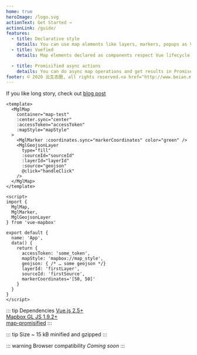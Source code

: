 ```yaml
---
home: true
heroImage: /logo.svg
actionText: Get Started →
actionLink: /guide/
features:
  - title: Declarative style
    details: You can use map elements like layers, markers, popups as Vue components and control them via synchronized props
  - title: Vuefied
    details: Map elements declared as components respect Vue lifecycle, emit map events like Vue events and can be used in OOP-style

  - title: Promisified async actions
    details: You can do async map operations and get results in Promise without messing with map events and figuring out what action cause it
footer: © 2020 云生态圈, all rights reserved.<a href="http://www.beian.miit.gov.cn/" target="_blank">ICP证：鄂B2-20190047</a><a><img src="http://oss-smaryun-new.oss-cn-beijing.aliyuncs.com/images/police_icon.png" style="height:18px;">鄂公网安备 42018502000503号</a><a href="http://wljg.scjgj.wuhan.gov.cn:80/whwjww/indexquery/indexqueryAction!dizviewjk.dhtml?webId=2ec48b653aa55ca194b9df62cc4e45fe" target="_blank"><img src="http://oss-smaryun-new.oss-cn-beijing.aliyuncs.com/images/govIcon.gif" style="height:20px;" title="武汉网监电子标识">工商电子标识</a>
---
```


If you like long story, check out [blog post](https://soal.red/reasoning-behind-vue-mapbox/)

```vue
<template>
  <MglMap
    container="map-test"
    :center.sync="center"
    :accessToken="accessToken"
    :mapStyle="mapStyle"
  >
    <MglMarker :coordinates.sync="markerCoordinates" color="green" />
    <MglGeojsonLayer
      type="fill"
      :sourceId="sourceId"
      :layerId="layerId"
      :source="geojson"
      @click="handleClick"
    />
  </MglMap>
</template>

<script>
import {
  MglMap,
  MglMarker,
  MglGeojsonLayer
} from 'vue-mapbox'

export default {
  name: 'App',
  data() {
    return {
      accessToken: 'some_token',
      mapStyle: 'mapbox://map_style',
      geojson: { /* … some geojson */}
      layerId: 'firstLayer',
      sourceId: 'firstSource',
      markerCoordinates='[50, 50]'
    }
  }
}
</script>
```

::: tip Dependencies
[Vue.js 2.5+](https://github.com/vuejs/vue)  
[Mapbox GL JS 1.9.2+](https://github.com/mapbox/mapbox-gl-js)  
[map-promisified](https://github.com/soal/map-promisified)
:::

::: tip Size
~ 15 kB minified and gzipped
:::

::: warning Browser compatibility
_Coming soon_
:::
